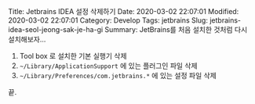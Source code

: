 Title: Jetbrains IDEA 설정 삭제하기
Date: 2020-03-02 22:07:01
Modified: 2020-03-02 22:07:01
Category: Develop
Tags: jetbrains
Slug: jetbrains-idea-seol-jeong-sak-je-ha-gi
Summary: JetBrains를 처음 설치한 것처럼 다시 설치해보자...

1. Tool box 로 설치한 기본 실행기 삭제
2. `~/Library/ApplicationSupport` 에 있는 플러그인 파일 삭제
3. `~/Library/Preferences/com.jetbrains.*` 에 있는 설정 파일 삭제

끝.
